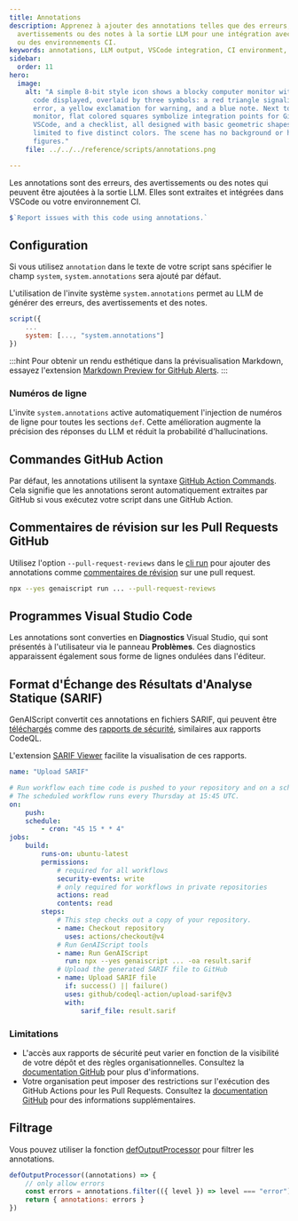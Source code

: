 ```yaml
---
title: Annotations
description: Apprenez à ajouter des annotations telles que des erreurs, des
  avertissements ou des notes à la sortie LLM pour une intégration avec VSCode
  ou des environnements CI.
keywords: annotations, LLM output, VSCode integration, CI environment, GitHub Actions
sidebar:
  order: 11
hero:
  image:
    alt: "A simple 8-bit style icon shows a blocky computer monitor with a piece of
      code displayed, overlaid by three symbols: a red triangle signaling an
      error, a yellow exclamation for warning, and a blue note. Next to the
      monitor, flat colored squares symbolize integration points for GitHub,
      VSCode, and a checklist, all designed with basic geometric shapes and
      limited to five distinct colors. The scene has no background or human
      figures."
    file: ../../../reference/scripts/annotations.png

---
```


Les annotations sont des erreurs, des avertissements ou des notes qui peuvent être ajoutées à la sortie LLM. Elles sont extraites et intégrées dans VSCode ou votre environnement CI.

```js "annotations"
$`Report issues with this code using annotations.`
```

## Configuration

Si vous utilisez `annotation` dans le texte de votre script sans spécifier le champ `system`, `system.annotations` sera ajouté par défaut.

L'utilisation de l'invite système `system.annotations` permet au LLM de générer des erreurs, des avertissements et des notes.

```js ""system.annotations""
script({
    ...
    system: [..., "system.annotations"]
})
```

:::hint
Pour obtenir un rendu esthétique dans la prévisualisation Markdown, essayez l'extension [Markdown Preview for GitHub Alerts](https://marketplace.visualstudio.com/items?itemName=yahyabatulu.vscode-markdown-alert).
:::

### Numéros de ligne

L'invite `system.annotations` active automatiquement l'injection de numéros de ligne pour toutes les sections `def`. Cette amélioration
augmente la précision des réponses du LLM et réduit la probabilité d'hallucinations.

## Commandes GitHub Action

Par défaut, les annotations utilisent la syntaxe [GitHub Action Commands](https://docs.github.com/en/actions/using-workflows/workflow-commands-for-github-actions#setting-an-error-message).
Cela signifie que les annotations seront automatiquement extraites par GitHub si vous exécutez votre script dans une GitHub Action.

## Commentaires de révision sur les Pull Requests GitHub

Utilisez l'option `--pull-request-reviews` dans le [cli run](../../../reference/reference/cli/run/#pull-request-reviews/) pour ajouter des annotations comme [commentaires de révision](https://docs.github.com/en/pull-requests/collaborating-with-pull-requests/reviewing-changes-in-pull-requests/commenting-on-a-pull-request#about-pull-request-comments) sur une pull request.

```sh "cli"
npx --yes genaiscript run ... --pull-request-reviews
```

## Programmes Visual Studio Code

Les annotations sont converties en **Diagnostics** Visual Studio, qui sont présentés à l'utilisateur
via le panneau **Problèmes**. Ces diagnostics apparaissent également sous forme de lignes ondulées dans l'éditeur.

## Format d'Échange des Résultats d'Analyse Statique (SARIF)

GenAIScript convertit ces annotations en fichiers SARIF, qui peuvent être [téléchargés](https://docs.github.com/en/code-security/code-scanning/integrating-with-code-scanning/uploading-a-sarif-file-to-github) comme des [rapports de sécurité](https://docs.github.com/en/code-security/code-scanning/integrating-with-code-scanning/sarif-support-for-code-scanning), similaires aux rapports CodeQL.

L'extension [SARIF Viewer](https://marketplace.visualstudio.com/items?itemName=MS-SarifVSCode.sarif-viewer)
facilite la visualisation de ces rapports.

```yaml title="GitHub Action"
name: "Upload SARIF"

# Run workflow each time code is pushed to your repository and on a schedule.
# The scheduled workflow runs every Thursday at 15:45 UTC.
on:
    push:
    schedule:
        - cron: "45 15 * * 4"
jobs:
    build:
        runs-on: ubuntu-latest
        permissions:
            # required for all workflows
            security-events: write
            # only required for workflows in private repositories
            actions: read
            contents: read
        steps:
            # This step checks out a copy of your repository.
            - name: Checkout repository
              uses: actions/checkout@v4
            # Run GenAIScript tools
            - name: Run GenAIScript
              run: npx --yes genaiscript ... -oa result.sarif
            # Upload the generated SARIF file to GitHub
            - name: Upload SARIF file
              if: success() || failure()
              uses: github/codeql-action/upload-sarif@v3
              with:
                  sarif_file: result.sarif
```

### Limitations

* L'accès aux rapports de sécurité peut varier en fonction de la visibilité de votre dépôt et des règles organisationnelles. Consultez la [documentation GitHub](https://docs.github.com/en/repositories/managing-your-repositorys-settings-and-features/enabling-features-for-your-repository/managing-security-and-analysis-settings-for-your-repository#granting-access-to-security-alerts) pour plus d'informations.
* Votre organisation peut imposer des restrictions sur l'exécution des GitHub Actions pour les Pull Requests.
  Consultez la [documentation GitHub](https://docs.github.com/en/repositories/managing-your-repositorys-settings-and-features/enabling-features-for-your-repository/managing-github-actions-settings-for-a-repository#about-github-actions-permissions-for-your-repository) pour des informations supplémentaires.

## Filtrage

Vous pouvez utiliser la fonction [defOutputProcessor](../../../reference/reference/scripts/custom-output/) pour filtrer les annotations.

```js "defOutputProcessor"
defOutputProcessor((annotations) => {
    // only allow errors
    const errors = annotations.filter(({ level }) => level === "error")
    return { annotations: errors }
})
```
